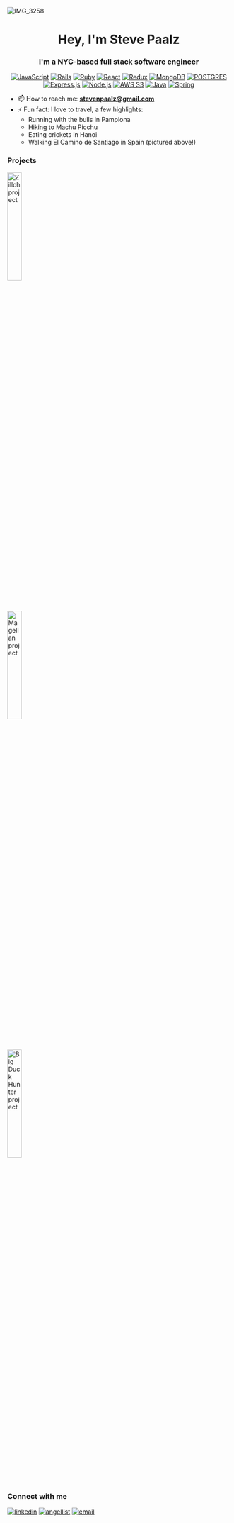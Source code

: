 ![IMG_3258](https://user-images.githubusercontent.com/121642083/234327995-8d155cc1-bd2f-4052-880a-b7d14a0042ef.jpeg)

<h1 align="center">Hey, I'm Steve Paalz</h1>

<h3 align="center">I'm a NYC-based full stack software engineer</h3>
<p align="center">
  <a href="https://developer.mozilla.org/en-US/docs/Web/JavaScript"><img src="https://img.shields.io/badge/javascript-%23323330.svg?style=for-the-badge&logo=javascript&logoColor=%23F7DF1E" alt="JavaScript" /></a>
  <a href="https://rubyonrails.org/"><img src="https://img.shields.io/badge/rails-%23CC0000.svg?style=for-the-badge&logo=ruby-on-rails&logoColor=white" alt="Rails" /></a>
  <a href="https://www.ruby-lang.org/en/"><img src="https://img.shields.io/badge/ruby-%23CC342D.svg?style=for-the-badge&logo=ruby&logoColor=white" alt="Ruby" /></a>
  <a href="https://react.dev/"><img src="https://img.shields.io/badge/react-%2320232a.svg?style=for-the-badge&logo=react&logoColor=%2361DAFB" alt="React" /></a>
  <a href="https://redux.js.org/"><img src="https://img.shields.io/badge/redux-%23593d88.svg?style=for-the-badge&logo=redux&logoColor=white" alt="Redux" /></a>
  <a href="https://www.mongodb.com/"><img src="https://img.shields.io/badge/MongoDB-%234ea94b.svg?style=for-the-badge&logo=mongodb&logoColor=white" alt="MongoDB" /></a>
  <a href="https://www.postgresql.org/"><img src="https://img.shields.io/badge/postgres-%23316192.svg?style=for-the-badge&logo=postgresql&logoColor=white" alt="POSTGRES" /></a>
  <a href="https://expressjs.com/"><img src="https://img.shields.io/badge/express.js-%23404d59.svg?style=for-the-badge&logo=express&logoColor=%2361DAFB" alt="Express.js" /></a>
  <a href="https://nodejs.org/en"><img src="https://img.shields.io/badge/node.js-6DA55F?style=for-the-badge&logo=node.js&logoColor=white" alt="Node.js" /></a>
  <a href="https://aws.amazon.com"><img src="https://img.shields.io/badge/AWS-%23FF9900.svg?style=for-the-badge&logo=amazon-aws&logoColor=white" alt="AWS S3" /></a>
  <a href="https://www.java.com/en/"><img src="https://img.shields.io/badge/Java-ED8B00?style=for-the-badge&logo=openjdk&logoColor=white" alt="Java"/></a>
  <a href=""><img src="https://img.shields.io/badge/spring-%236DB33F.svg?style=for-the-badge&logo=spring&logoColor=white" alt="Spring" /></a>
</p>

- 📫 How to reach me: **stevenpaalz@gmail.com**
- ⚡ Fun fact: I love to travel, a few highlights:
  -  Running with the bulls in Pamplona
  -  Hiking to Machu Picchu
  -  Eating crickets in Hanoi
  -  Walking El Camino de Santiago in Spain (pictured above!)

<h3 align="left">Projects</h3>
<p>
  <a align="left" href="https://github.com/stevenpaalz/Zilloh"><img width="25%" src="https://user-images.githubusercontent.com/121642083/236227816-2d67862e-ef41-47bf-855b-f416fc4f2336.png" alt="Zilloh project"/></a>
</p>
<p>
  <a align="left" href="https://github.com/stevenpaalz/magellan"><img width="25%" src="https://user-images.githubusercontent.com/121642083/234339742-29cd06ed-52b7-4e92-9be4-d50598f232c6.png" alt="Magellan project"/></a>
</p>
<p>
  <a align="left" href="https://stevenpaalz.github.io/BigDuckHunter/"><img width="25%" src="https://user-images.githubusercontent.com/121642083/234338883-af45a87e-965b-4f29-b912-43e49ee45e96.png" alt="Big Duck Hunter project"/></a>
</p>

<h3 align="left">Connect with me</h3>
<p>
  <a align="left" href="https://www.linkedin.com/in/steve-paalz/"><img src="https://img.shields.io/badge/LinkedIn-0077B5?style=for-the-badge&logo=linkedin&logoColor=white" alt="linkedin" /></a>
  <a align="left" href="https://wellfound.com/u/steven-paalz"><img src="https://img.shields.io/badge/AngelList-000000?style=for-the-badge&logo=AngelList&logoColor=white" alt="angellist" /></a>
  <a align="left" href="mailto:stevenpaalz@gmail.com"><img src="https://img.shields.io/badge/Gmail-D14836?style=for-the-badge&logo=gmail&logoColor=white" alt="email" /></a>
</p>
<!--
<h3 align="left">My Statistics</h3>
<p><img align="left" src="https://github-readme-stats.vercel.app/api/top-langs?username=stevenpaalz&show_icons=true&locale=en&layout=compact" alt="stevenpaalz" /></p>
<p>&nbsp;<img align="center" src="https://github-readme-stats.vercel.app/api?username=stevenpaalz&show_icons=true&locale=en" alt="stevenpaalz" /></p>
-->
